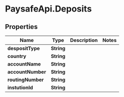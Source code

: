 # PaysafeApi.Deposits

## Properties
Name | Type | Description | Notes
------------ | ------------- | ------------- | -------------
**despositType** | **String** |  | 
**country** | **String** |  | 
**accountName** | **String** |  | 
**accountNumber** | **String** |  | 
**routingNumber** | **String** |  | 
**instutionId** | **String** |  | 


